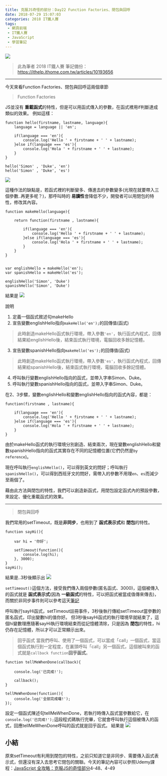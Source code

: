 ```yaml
---
title: 克服JS奇怪的部分：Day22 Function Factories、閉包與回呼
date: 2018-07-29 15:07:03
categories: 2018 IT鐵人賽
tags:
 - 網頁前端
 - IT鐵人賽
 - JavaScript
 - 學習筆記
---
```

![](https://2.bp.blogspot.com/-HDyRxmLiOnA/W1wat6uQN7I/AAAAAAAAIb0/Ft7ChmeglBofg9xz7vhZhyiDG8SHaS7TQCLcBGAs/s1600/2018ITMANJS22.png)
<!-- more -->
> 此為筆者 2018 IT鐵人賽 筆記備份：https://ithelp.ithome.com.tw/articles/10193656

---

今天來看Function Factories、閉包與回呼這兩個章節

> Function Factories

JS並沒有 **重載函式**的特性，但是可以用函式傳入的參數，在函式裡用if判斷達成類似的效果。
例如這樣：
```JS
function hello(firstname, lastname, language){
	language = language || 'en';

	if(language === 'en'){
		console.log('Hello ' + firstname + ' ' + lastname);
	}else if(language === 'es'){
		console.log('Hola ' + firstname + ' ' + lastname);
	}
}

hello('Simon' , 'Duke', 'en')
hello('Simon' , 'Duke', 'es')
```
![](https://i.imgur.com/QNOrpvm.png)

這種作法的缺點是，若函式裡的判斷變多、傳進去的參數變多(光現在就要帶入三個參數..再更多呢？)，那呼叫時的 **易讀性**會降低不少，開發者可以用閉包的特性，修改其內容。

```JS
function makeHello(language){

	return function(firstname , lastname){

		if(language === 'en'){
			console.log('Hello ' + firstname + ' ' + lastname);
		}else if(language === 'es'){
			console.log('Hola ' + firstname + ' ' + lastname);
		}
	}
}


var englishHello = makeHello('en');
var spanishHello = makeHello('es');

englishHello('Simon', 'Duke')
spanishHello('Simon', 'Duke')
```
結果是
![](https://i.imgur.com/P8J4pr8.png)

說明
1. 定義一個函式敘述句makeHello
2. 宣告變數englishHello指向`makeHello('en');`的回傳值(函式)

> 此時創造makeHello函式執行環境，帶入參數`'en'`，執行函式內程式，回傳結果給englishHello後，結束函式執行環境，電腦回收多餘記憶體。

3. 宣告變數spanishHello指向`makeHello('es');`的回傳值(函式)

> 此時創造makeHello函式執行環境，帶入參數`'es'`，執行函式內程式，回傳結果給spanishHello後，結束函式執行環境，電腦回收多餘記憶體。

4. 呼叫執行變數englishHello指向的函式，並帶入字串Simon、Duke。
5. 呼叫執行變數spanishHello指向的函式，並帶入字串Simon、Duke。

在2、3步驟，變數englishHello和變數englishHello指向的函式內容，都是：
```JS
function(firstname , lastname){

	if(language === 'en'){
		console.log('Hello ' + firstname + ' ' + lastname);
	}else if(language === 'es'){
		console.log('Hola ' + firstname + ' ' + lastname);
	}
}
```
由於makeHello函式的執行環境分別創造、結束兩次，現在變數englishHello和變數spanishHello指向的函式其實存在不同的記憶體位置(它們仍然是`by reference`)。

現在呼叫執行`englishHello()`，可以得到英文的問好；呼叫執行`spanishHello()`，可以得到西班牙文的問好，需帶入的參數不用理`en`、`es`而減少至兩個了。

藉由此方法與閉包的特性，我們可以創造新函式，用閉包設定函式內的預設參數，來設定、優化重載函式的效果。

---

> 閉包與回呼

我們常用的setTimeout，既是**非同步**，也用到了 **函式表示式**和 **閉包**的特性。
```JS
function sayHi(){

	var hi = '你好';

	setTimeout(function(){
		console.log(hi);
	}, 3000);
}
sayHi();
```
結果是..3秒後顯示出
![](https://i.imgur.com/i2LNcQu.png)

`setTimeout()`這個方法，接受我們傳入兩個參數(匿名函式、3000)，這個被傳入的函式就是 **函式表示式**(因為 **一級函式**的特性，可以把函式被當成值傳來傳去)，而關於非同步事件則可以參考這天[筆記](https://ithelp.ithome.com.tw/articles/10191094)

呼叫執行sayHi函式，setTimeout註冊事件，3秒後執行傳給setTimeout當參數的匿名函式，印出變數hi的值你好。
但3秒後sayHi函式的執行環境早就結束了，這個hi變數理應隨著sayHi執行環境結束而從記憶體清除，只是因為 **閉包**的特性，hi仍存在記憶體，所以才可以正常顯示出來。

> 回乎函式
當我們呼叫、使用了一個函式，可以當成「call」一個函式，當這個函式執行到一定程度，在裏頭呼叫「call」另一個函式，這個被叫來的函式就是`callback function`**回乎函式**。

```JS
function tellMeWhenDone(callback){

	console.log('已完成!');

	callback();
}

tellMeWhenDone(function(){
	console.log('全部完成囉!');
});
```

設定一個函式陳述句tellMeWhenDone，若執行時傳入函式當參數給它，在`console.log('已完成!');`這段程式碼執行完畢，它就會呼叫執行這個被傳入的函式，回應tellMeWhenDone呼叫的函式就是回乎函式。
結果是
![](https://i.imgur.com/8yNZ38n.png)
　
　
　
　
## 小結
原來setTimeout有利用到閉包的特性，之前只知道它是非同步、需要傳入函式表示式，但還沒有深入去思考它閉包的關聯。今天的筆記內容可以參照Udemy課程：[JavaScript 全攻略：克服JS的奇怪部分](https://www.udemy.com/javascriptjs/)4-48、4-49